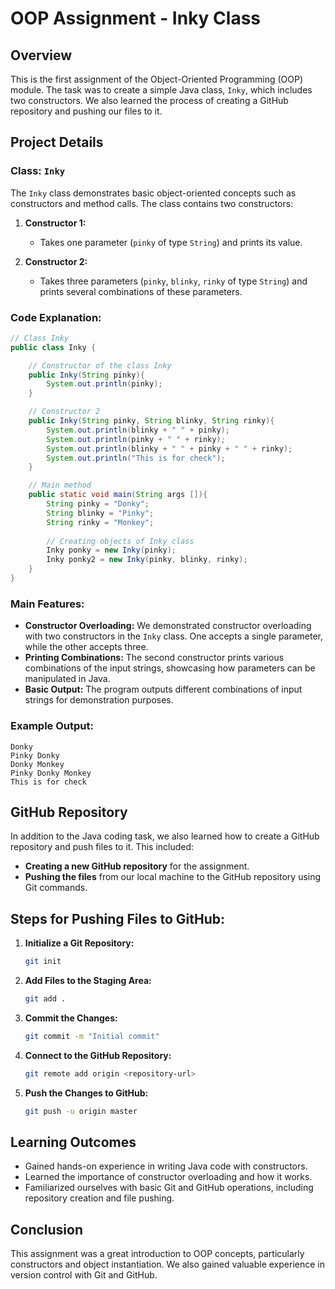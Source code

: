 # OOP Assignment - Inky Class

## Overview

This is the first assignment of the Object-Oriented Programming (OOP) module. The task was to create a simple Java class, `Inky`, which includes two constructors. We also learned the process of creating a GitHub repository and pushing our files to it.

## Project Details

### Class: `Inky`

The `Inky` class demonstrates basic object-oriented concepts such as constructors and method calls. The class contains two constructors:

1. **Constructor 1:**
   - Takes one parameter (`pinky` of type `String`) and prints its value.
   
2. **Constructor 2:**
   - Takes three parameters (`pinky`, `blinky`, `rinky` of type `String`) and prints several combinations of these parameters.

### Code Explanation:

```java
// Class Inky
public class Inky {

    // Constructor of the class Inky
    public Inky(String pinky){
        System.out.println(pinky);
    }

    // Constructor 2
    public Inky(String pinky, String blinky, String rinky){
        System.out.println(blinky + " " + pinky);
        System.out.println(pinky + " " + rinky);
        System.out.println(blinky + " " + pinky + " " + rinky);
        System.out.println("This is for check");
    }

    // Main method
    public static void main(String args []){
        String pinky = "Donky";
        String blinky = "Pinky";
        String rinky = "Monkey";
        
        // Creating objects of Inky class
        Inky ponky = new Inky(pinky);
        Inky ponky2 = new Inky(pinky, blinky, rinky);
    }
}
```

### Main Features:

- **Constructor Overloading:** We demonstrated constructor overloading with two constructors in the `Inky` class. One accepts a single parameter, while the other accepts three.
- **Printing Combinations:** The second constructor prints various combinations of the input strings, showcasing how parameters can be manipulated in Java.
- **Basic Output:** The program outputs different combinations of input strings for demonstration purposes.

### Example Output:

```
Donky
Pinky Donky
Donky Monkey
Pinky Donky Monkey
This is for check
```

## GitHub Repository

In addition to the Java coding task, we also learned how to create a GitHub repository and push files to it. This included:
- **Creating a new GitHub repository** for the assignment.
- **Pushing the files** from our local machine to the GitHub repository using Git commands.

## Steps for Pushing Files to GitHub:

1. **Initialize a Git Repository:**
   ```bash
   git init
   ```
2. **Add Files to the Staging Area:**
   ```bash
   git add .
   ```
3. **Commit the Changes:**
   ```bash
   git commit -m "Initial commit"
   ```
4. **Connect to the GitHub Repository:**
   ```bash
   git remote add origin <repository-url>
   ```
5. **Push the Changes to GitHub:**
   ```bash
   git push -u origin master
   ```

## Learning Outcomes

- Gained hands-on experience in writing Java code with constructors.
- Learned the importance of constructor overloading and how it works.
- Familiarized ourselves with basic Git and GitHub operations, including repository creation and file pushing.

## Conclusion

This assignment was a great introduction to OOP concepts, particularly constructors and object instantiation. We also gained valuable experience in version control with Git and GitHub.

